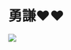 <meta charset="UTF-8">
<meta http-equiv="X-UA-Compatible" content="IE=edge">
<meta name="viewport" content="width=device-width, height=device-height, initial-scale=1.0">


<title>滿滿的張勇謙</title>
<meta name="title" content="滿滿的勇謙">

<body>
<H1>勇謙❤️❤️</H1>
<img src ="https://scontent.ftpe7-4.fna.fbcdn.net/v/t1.18169-9/18953026_1235395043253377_4269365516033976092_n.jpg?_nc_cat=105&ccb=1-7&_nc_sid=8bfeb9&_nc_ohc=h3H25eMCxOcAX9iHpOv&tn=Q5rkbgpbo4kjV8dh&_nc_ht=scontent.ftpe7-4.fna&oh=00_AT9qLt-YX87XNvhmDlNL7b-r4Qun_CTM3ymbV-V_gCnCeQ&oe=632A7270">
</body>

